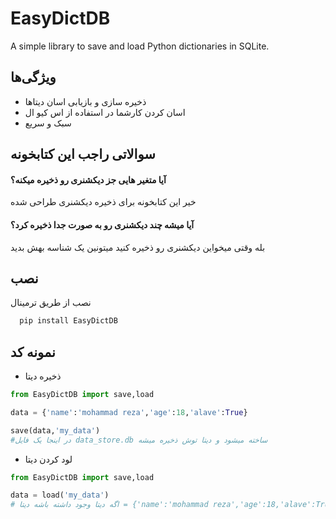# EasyDictDB
A simple library to save and load Python dictionaries in SQLite.


## ویژگی‌ها

- ذخیره سازی و بازیابی اسان دیتاها
- اسان کردن کارشما در استفاده از اس کیو ال
- سبک و سریع



## سوالاتی راجب این کتابخونه

#### آیا متغیر هایی جز دیکشنری رو ذخیره میکنه؟

خیر این کتابخونه برای ذخیره دیکشنری طراحی شده

#### آیا میشه چند دیکشنری رو به صورت جدا ذخیره کرد؟

بله وقتی میخواین دیکشنری رو ذخیره کنید میتونین یک شناسه بهش بدید


## نصب

نصب از طریق ترمینال

```bash
  pip install EasyDictDB
```

## نمونه کد
- ذخیره دیتا
```python
from EasyDictDB import save,load

data = {'name':'mohammad reza','age':18,'alave':True}

save(data,'my_data')
#در اینجا یک فایل data_store.db ساخته میشود و دیتا توش ذخیره میشه

```

- لود کردن دیتا

```python
from EasyDictDB import save,load

data = load('my_data')
# اگه دیتا وجود داشته باشه دیتا = {'name':'mohammad reza','age':18,'alave':True}
```
